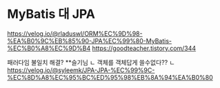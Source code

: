 # MyBatis 대 JPA

https://velog.io/@rladuswl/ORM%EC%9D%98-%EA%B0%9C%EB%85%90-JPA%EC%99%80-MyBatis-%EC%B0%A8%EC%9D%B4
https://goodteacher.tistory.com/344

패러다임 불일치 해결? **슬기님
ㄴ 객체를 객체답게 쓸수없다??
ㄴ https://velog.io/@syleemk/JPA-JPA-%EC%99%9C-%EC%8D%A8%EC%95%BC%ED%95%98%EB%8A%94%EA%B0%80


